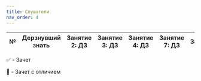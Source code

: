 ```yaml
---
title: Слушатели
nav_order: 4
---
```


| № | Дерзнувший знать     | Занятие 2: ДЗ | Занятие 3: ДЗ | Занятие 4: ДЗ | Занятие 7: ДЗ | Зачет |
|:-:|----------------------|:------------------:|:------------------:|:------------------:|:------------------:|:---:|



✅ - Зачет

💎 - Зачет с отличием
